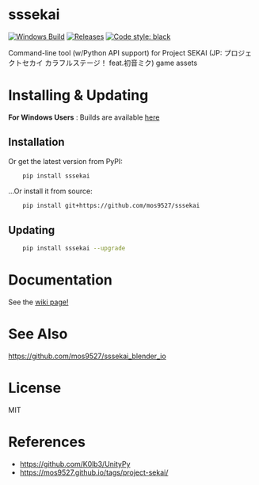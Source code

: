 # sssekai
[![Windows Build](https://github.com/mos9527/sssekai/actions/workflows/python-publish.yml/badge.svg)](https://github.com/mos9527/sssekai/blob/main/.github/workflows/python-publish.yml) [![Releases](https://img.shields.io/github/downloads/mos9527/sssekai/total.svg)](https://GitHub.com/mos9527/sssekai/releases/) [![Code style: black](https://img.shields.io/badge/code%20style-black-000000.svg)](https://github.com/psf/black) 

Command-line tool (w/Python API support) for Project SEKAI (JP: プロジェクトセカイ カラフルステージ！ feat.初音ミク) game assets

# Installing & Updating
**For Windows Users** : Builds are available [here](https://github.com/mos9527/sssekai/releases)
## Installation
Or get the latest version from PyPI:
```bash
    pip install sssekai    
```
...Or install it from source:
```bash
    pip install git+https://github.com/mos9527/sssekai
```
## Updating
```bash
    pip install sssekai --upgrade
```

# Documentation
See the [wiki page!](https://github.com/mos9527/sssekai/wiki)

# See Also
https://github.com/mos9527/sssekai_blender_io

# License
MIT

# References
- https://github.com/K0lb3/UnityPy
- https://mos9527.github.io/tags/project-sekai/
